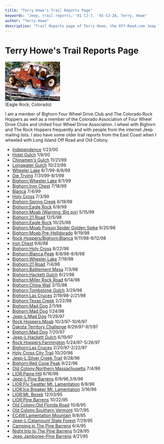 ```yaml
---
title: "Terry Howe's Trail Reports Page"
keywords: "Jeep, trail reports, '81 CJ-7, '45 CJ-2A, Terry, Howe"
author: "Terry Howe"
description: "Trail Reports page of Terry Howe, the Off-Road.com Jeep Tech Editor."
---
```

# Terry Howe's Trail Reports Page

![Eagle Rock](../../img/terry/trail/er180x128.jpg)   
(Eagle Rock, Colorado)   

I am a member of Bighorn Four Wheel Drive Club and The Colorado Rock Hoppers as well as a member of the Colorado Association of Four Wheel Drive Clubs and United Four Wheel Drive Association. I wheel with Bighorn and The Rock Hoppers frequently and with people from the internet Jeep mailing lists. I also have some older trail reports from the East Coast when I wheeled with Long Island Off Road and Old Colony. 

  * [Independence](https://www.outdoorwire.com/4x4/trail/report/co/penrose0001/) 1/23/00 
  * [Hotel Gulch](./hotel0001/) 1/9/00 
  * [Chinamen's Gulch](./cg9911/) 11/21/99 
  * [Longwater Gulch](./longwater9910/) 10/23/99 
  * [Wheeler Lake](./wl9907.md) 8/7/99-8/8/99 
  * [Die Trying](https://www.outdoorwire.com/4x4/trail/report/co/dt9907/) 7/31/99-8/1/99 
  * [Bighorn:Wheeler Lake](./wl9908.md) 8/1/99 
  * [Bighorn:Iron Chest](./ic9907.md) 7/18/99 
  * [Blanca](./bl9907.md) 7/4/99 
  * [Holy Cross](https://www.info2000.net/~cjnut/holycross.md) 7/3/99 
  * [Bighorn:Spring Creek](./sc9906.md) 6/19/99 
  * [Bighorn:Eagle Rock](./work9906.md) 6/9/99 
  * [Bighorn:Moab (Warning: Big pix)](./mo9905.md) 5/15/99 
  * [Bighorn:21 Road](./tr981205.md) 12/5/98 
  * [Bighorn:Eagle Rock](./er981025.md) 10/25/98 
  * [Bighorn:Moab Poison Spider Golden Spike](./mo980920.md) 9/20/98 
  * [Bighorn:Moab Pre-Helldorado](./mo980919.md) 9/19/98 
  * [Rock Hoppers/Bighorn:Blanca](./ba9809.md) 9/11/98-9/12/98 
  * [Iron Chest](https://www.info2000.net/~cjnut/IC.md) 9/6/98 
  * [Bighorn:Holy Cross](./hc9808.md) 8/22/98 
  * [Bighorn:Blanca Peak](./b9808.md) 8/8/98-8/9/98 
  * [Bighorn:Wheeler Lake](./wheeler9807.md) 7/19/98 
  * [Bighorn:21 Road](./21r9807.md) 7/4/98 
  * [Bighorn:Battlement Mesa](./bm9807.md) 7/3/98 
  * [Bighorn:Hackett Gulch](./hg9806.md) 6/21/98 
  * [Bighorn:Miller Rock Road](./mrr9806.md) 6/14/98 
  * [Bighorn:China Wall](./cw9803.md) 3/15/98 
  * [Bighorn:Tombstone Gulch](./tg9803.md) 3/29/98 
  * [Bighorn:Las Cruces](./lc98_main.md) 2/19/98-2/21/98 
  * [Bighorn:Texas Creek](./tc9802.md) 2/22/98 
  * [Bighorn:Mad Dog](./md9801.md) 2/1/98 
  * [Bighorn:Mad Dog](./md9802.md) 1/24/98 
  * [Jeep-L:Mad Dog](https://www.info2000.net/~cjnut/md97.md) 11/29/97 
  * [Rock Hoppers:Moab](./mo97.md) 10/3/97-10/6/97 
  * [Dakota Territory Challenge](./dtc97.md) 8/29/97-9/1/97 
  * [Bighorn:Mad Dog](./md97.md) 7/20/97 
  * [Jeep-L:Hackett Gulch](./hack97.md) 6/19/97 
  * [Rock Hoppers:Farmington](./cc97.md) 5/24/97-5/26/97 
  * [Bighorn:Las Cruces](./lc97.md) 2/20/97-2/22/97 
  * [Holy Cross City Trail](./hc.md) 10/20/96 
  * [Jeep-L:Silver Creek Trail](./sil.md) 9/28/96 
  * [Bighorn:Red Cone Peak](./bhrc.md) 9/22/96 
  * [Old Colony:Northern Massachusetts](./oldflor.md) 7/4/96 
  * [LIOR:Paine Hill](./liorct.md) 6/16/96 
  * [Jeep-L:Pine Barrens](./pine4.md) 6/9/96,3/9/96 
  * [LIOR:Fly Swatter Mt. Lamentation](./liorlament.md) 6/8/96 
  * [LIOR:Ice Breaker Mt. Lamentation](./liorice.md) 3/16/96 
  * [LIOR:Mt. Bezek](./liorbezek.md) 12/03/95 
  * [LIOR:Pine Barrens](./liorpine.md) 10/22/95 
  * [Old Colony:Old Florida Road](./florida.md) 10/8/95 
  * [Old Colony:Southern Vermont](./svt.md) 10/7/95 
  * [EC4W:Lamentation Mountain](./lament.md) 9/9/95 
  * [Jeep-L:Catamount State Forest](./cata.md) 7/29/95 
  * [Camping in The Pine Barrens](./pine3.md) 6/4/95 
  * [Night trip to The Pine Barrens](./pine2.md) 5/28/95 
  * [Jeep Jamboree-Pine Barrens](./pine.md) 4/21/95